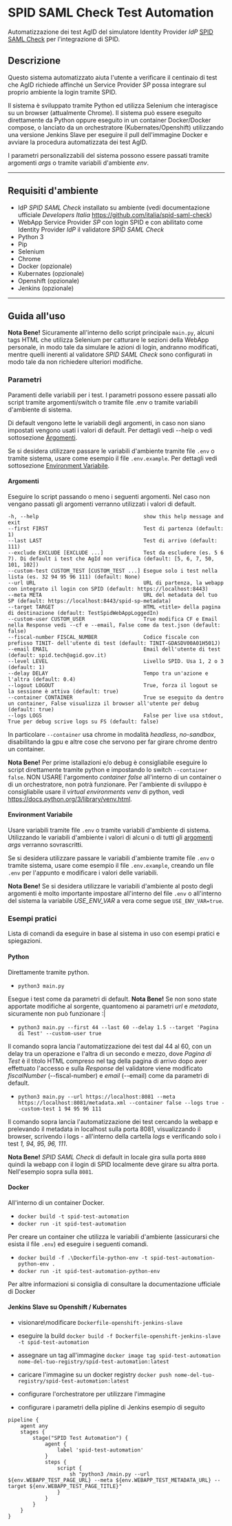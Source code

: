 # SPID SAML Check Test Automation
Automatizzazione dei test AgID del simulatore Identity Provider _IdP_ [SPID SAML Check](https://github.com/italia/spid-saml-check) per l'integrazione di SPID.


## Descrizione

Questo sistema automatizzato aiuta l'utente a verificare il centinaio di test che AgID richiede affinché un Service Provider _SP_ possa integrare sul proprio ambiente la login tramite SPID.

Il sistema è sviluppato tramite Python ed utilizza Selenium che interagisce su un browser (attualmente Chrome). Il sistema può essere eseguito direttamente da Python oppure eseguito in un container Docker/Docker compose, o lanciato da un orchestratore (Kubernates/Openshift) utilizzando una versione Jenkins Slave per eseguire il pull dell'immagine Docker e avviare la procedura automatizzata dei test AgID.

I parametri personalizzabili del sistema possono essere passati tramite argomenti _args_ o tramite variabili d'ambiente _env_.


----


## Requisiti d'ambiente

- IdP _SPID SAML Check_ installato su ambiente (vedi documentazione ufficiale _Developers Italia_ https://github.com/italia/spid-saml-check)
- WebApp Service Provider _SP_ con login SPID e con abilitato come Identity Provider _IdP_ il validatore _SPID SAML Check_
- Python 3
- Pip
- Selenium
- Chrome
- Docker (opzionale)
- Kubernates (opzionale)
- Openshift (opzionale)
- Jenkins (opzionale)


----


## Guida all'uso

**Nota Bene!** Sicuramente all'interno dello script principale `main.py`, alcuni tags HTML che utilizza Selenium per catturare le sezioni della WebApp personale, in modo tale da simulare le azioni di login, andranno modificati, mentre quelli inerenti al validatore _SPID SAML Check_ sono configurati in modo tale da non richiedere ulteriori modifiche.


### Parametri

Paramenti delle variabili per i test. I parametri possono essere passati allo script tramite argomenti/switch o tramite file .env o tramite variabili d'ambiente di sistema.

Di default vengono lette le variabili degli argomenti, in caso non siano impostati vengono usati i valori di default. Per dettagli vedi --help o vedi sottosezione [Argomenti](#argomenti). 

Se si desidera utilizzare passare le variabili d'ambiente tramite file `.env` o tramite sistema, usare come esempio il file `.env.example`. Per dettagli vedi sottosezione [Environment Variabile](#environment-variabile).


#### Argomenti

Eseguire lo script passando o meno i seguenti argomenti. Nel caso non vengano passati gli argomenti verranno utilizzati i valori di default.

    -h, --help                                  show this help message and exit
    --first FIRST                               Test di partenza (default: 1)
    --last LAST                                 Test di arrivo (default: 111)
    --exclude EXCLUDE [EXCLUDE ...]             Test da escludere (es. 5 6 7). Di default i test che AgId non verifica (default: [5, 6, 7, 50, 101, 102])
    --custom-test CUSTOM_TEST [CUSTOM_TEST ...] Esegue solo i test nella lista (es. 32 94 95 96 111) (default: None)
    --url URL                                   URL di partenza, la webapp con integrato il login con SPID (default: https://localhost:8443)
    --meta META                                 URL del metadata del tuo SP (default: https://localhost:8443/spid-sp-metadata)
    --target TARGET                             HTML <title> della pagina di destinazione (default: TestSpidWebAppLoggedIn)
    --custom-user CUSTOM_USER                   True modifica CF e Email nella Response vedi --cf e --email, False come da test.json (default: false)
    --fiscal-number FISCAL_NUMBER               Codice fiscale con prefisso TINIT- dell'utente di test (default: TINIT-GDASDV00A01H501J)
    --email EMAIL                               Email dell'utente di test (default: spid.tech@agid.gov.it)
    --level LEVEL                               Livello SPID. Usa 1, 2 o 3 (default: 1)
    --delay DELAY                               Tempo tra un'azione e l'altra (default: 0.4)
    --logout LOGOUT                             True, forza il logout se la sessione è attiva (default: true)
    --container CONTAINER                       True se eseguito da dentro un container, False visualizza il browser all'utente per debug (default: true)
    --logs LOGS                                 False per live usa stdout, True per debug scrive logs su FS (default: false)

In particolare `--container` usa chrome in modalità _headless_, _no-sandbox_, disabilitando la gpu e altre cose che servono per far girare chrome dentro un container. 

**Nota Bene!** Per prime istallazioni e/o debug è consigliabile eseguire lo script direttamente tramite python e impostando lo switch `--container false`. NON USARE l'argomento _container false_ all'interno di un container o di un orchestratore, non potrà funzionare. Per l'ambiente di sviluppo è consigliabile usare il _virtual environments venv_ di python, vedi https://docs.python.org/3/library/venv.html.


#### Environment Variabile

Usare variabili tramite file `.env` o tramite variabili d'ambiente di sistema. Utilizzando le variabili d'ambiente i valori di alcuni o di tutti gli [argomenti](#argomenti) _args_ verranno sovrascritti. 

Se si desidera utilizzare passare le variabili d'ambiente tramite file `.env` o tramite sistema, usare come esempio il file `.env.example`, creando un file `.env` per l'appunto e modificare i valori delle variabili.

**Nota Bene!** Se si desidera utilizzare le variabili d'ambiente al posto degli argomenti è molto importante impostare all'interno del file `.env` o all'interno del sistema la variabile _USE_ENV_VAR_ a vera come segue `USE_ENV_VAR=true`.


### Esempi pratici

Lista di comandi da eseguire in base al sistema in uso con esempi pratici e spiegazioni.

#### Python

Direttamente tramite python.

- `python3 main.py` 

Esegue i test come da parametri di default. **Nota Bene!** Se non sono state apportate modifiche al sorgente, quantomeno ai parametri _url_ e _metadata_, sicuramente non può funzionare :|

- `python3 main.py --first 44 --last 60 --delay 1.5 --target 'Pagina di Test' --custom-user true`

Il comando sopra lancia l'automatizzazione dei test dal 44 al 60, con un delay tra un operazione e l'altra di un secondo e mezzo, dove _Pagina di Test_ è il titolo HTML compreso nel tag _<title></title>_ della pagina di arrivo dopo aver effettuato l'accesso e sulla _Response_ del validatore viene modificato _fiscalNumber_ (--fiscal-number) e _email_ (--email) come da parametri di default.

- `python3 main.py --url https://localhost:8081 --meta https://localhost:8081/metadata.xml --container false --logs true --custom-test 1 94 95 96 111`

Il comando sopra lancia l'automatizzazione dei test cercando la webapp e prelevando il metadata in localhost sulla porta 8081, visualizzando il browser, scrivendo i logs - all'interno della cartella _logs_ e verificando solo i test _1, 94, 95, 96, 111_.

**Nota Bene!** _SPID SAML Check_ di default in locale gira sulla porta `8080` quindi la webapp con il login di SPID localmente deve girare su altra porta. Nell'esempio sopra sulla `8081`.

#### Docker

All'interno di un container Docker.

- `docker build -t spid-test-automation`
- `docker run -it spid-test-automation`

Per creare un container che utilizza le variabili d'ambiente (assicurarsi che esista il file `.env`) ed eseguire i seguenti comandi.

- `docker build -f .\Dockerfile-python-env -t spid-test-automation-python-env .`
- `docker run -it spid-test-automation-python-env` 


Per altre informazioni si consiglia di consultare la documentazione ufficiale di Docker


#### Jenkins Slave su Openshift / Kubernates 

- visionare\modificare `Dockerfile-openshift-jenkins-slave`
- eseguire la build `docker build -f Dockerfile-openshift-jenkins-slave -t spid-test-automation`
- assegnare un tag all'immagine `docker image tag spid-test-automation nome-del-tuo-registry/spid-test-automation:latest`
- caricare l'immagine su un docker registry `docker push nome-del-tuo-registry/spid-test-automation:latest`

- configurare l'orchestratore per utilizzare l'immagine
- configurare i parametri della pipline di Jenkins esempio di seguito 

```
pipeline {
    agent any
    stages {
        stage("SPID Test Automation") {
            agent {
                label 'spid-test-automation'
            }   
            steps {
                script {
                    sh "python3 /main.py --url ${env.WEBAPP_TEST_PAGE_URL} --meta ${env.WEBAPP_TEST_METADATA_URL} --target ${env.WEBAPP_TEST_PAGE_TITLE}"
                }
            }
        }
    }
}
```


